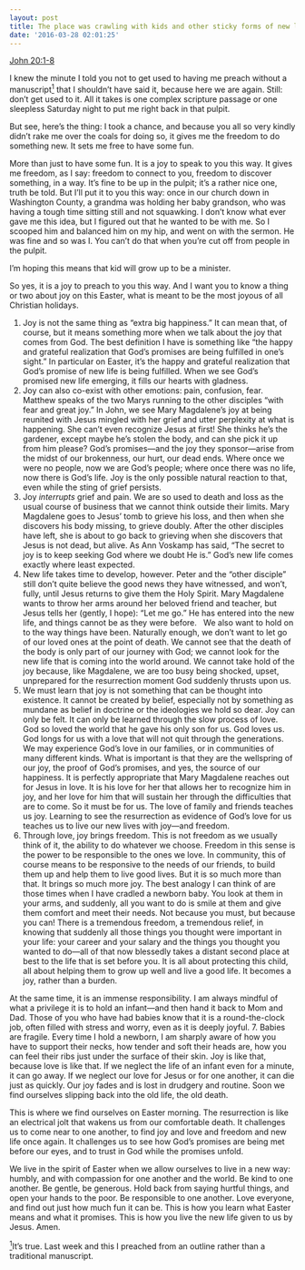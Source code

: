 ```yaml
---
layout: post
title: The place was crawling with kids and other sticky forms of new life this morning
date: '2016-03-28 02:01:25'
---
```



[John 20:1-8](http://bible.oremus.org/?ql=326129446)

I knew the minute I told you not to get used to having me preach without a manuscript[<sup>1</sup>](#1) that I shouldn’t have said it, because here we are again. Still: don’t get used to it. All it takes is one complex scripture passage or one sleepless Saturday night to put me right back in that pulpit.

But see, here’s the thing: I took a chance, and because you all so very kindly didn’t rake me over the coals for doing so, it gives me the freedom to do something new. It sets me free to have some fun.

More than just to have some fun. It is a joy to speak to you this way. It gives me freedom, as I say: freedom to connect to you, freedom to discover something, in a way. It’s fine to be up in the pulpit; it’s a rather nice one, truth be told. But I’ll put it to you this way: once in our church down in Washington County, a grandma was holding her baby grandson, who was having a tough time sitting still and not squawking. I don’t know what ever gave me this idea, but I figured out that he wanted to be with me. So I scooped him and balanced him on my hip, and went on with the sermon. He was fine and so was I. You can’t do that when you’re cut off from people in the pulpit.

I’m hoping this means that kid will grow up to be a minister.

So yes, it is a joy to preach to you this way. And I want you to know a thing or two about joy on this Easter, what is meant to be the most joyous of all Christian holidays.

1. Joy is not the same thing as “extra big happiness.” It can mean that, of course, but it means something more when we talk about the joy that comes from God. The best definition I have is something like “the happy and grateful realization that God’s promises are being fulfilled in one’s sight.” In particular on Easter, it’s the happy and grateful realization that God’s promise of new life is being fulfilled. When we see God’s promised new life emerging, it fills our hearts with gladness.
2. Joy can also co-exist with other emotions: pain, confusion, fear. Matthew speaks of the two Marys running to the other disciples “with fear and great joy.” In John, we see Mary Magdalene’s joy at being reunited with Jesus mingled with her grief and utter perplexity at what is happening. She can’t even recognize Jesus at first! She thinks he’s the gardener, except maybe he’s stolen the body, and can she pick it up from him please? God’s promises—and the joy they sponsor—arise from the midst of our brokenness, our hurt, our dead ends. Where once we were no people, now we are God’s people; where once there was no life, now there is God’s life. Joy is the only possible natural reaction to that, even while the sting of grief persists.
3. Joy *interrupts* grief and pain. We are so used to death and loss as the usual course of business that we cannot think outside their limits. Mary Magdalene goes to Jesus’ tomb to grieve his loss, and then when she discovers his body missing, to grieve doubly. After the other disciples have left, she is about to go back to grieving when she discovers that Jesus is not dead, but alive. As Ann Voskamp has said, “The secret to joy is to keep seeking God where we doubt He is.” God’s new life comes exactly where least expected.
4. New life takes time to develop, however. Peter and the “other disciple” still don’t quite believe the good news they have witnessed, and won’t, fully, until Jesus returns to give them the Holy Spirit. Mary Magdalene wants to throw her arms around her beloved friend and teacher, but Jesus tells her (gently, I hope): “Let me go.” He has entered into the new life, and things cannot be as they were before.   We also want to hold on to the way things have been. Naturally enough, we don’t want to let go of our loved ones at the point of death. We cannot see that the death of the body is only part of our journey with God; we cannot look for the new life that is coming into the world around. We cannot take hold of the joy because, like Magdalene, we are too busy being shocked, upset, unprepared for the resurrection moment God suddenly thrusts upon us.
5. We must learn that joy is not something that can be thought into existence. It cannot be created by belief, especially not by something as mundane as belief in doctrine or the ideologies we hold so dear. Joy can only be felt. It can only be learned through the slow process of love. God so loved the world that he gave his only son for us. God loves us. God longs for us with a love that will not quit through the generations.   We may experience God’s love in our families, or in communities of many different kinds. What is important is that they are the wellspring of our joy, the proof of God’s promises, and yes, the source of our happiness. It is perfectly appropriate that Mary Magdalene reaches out for Jesus in love. It is his love for her that allows her to recognize him in joy, and her love for him that will sustain her through the difficulties that are to come. So it must be for us. The love of family and friends teaches us joy. Learning to see the resurrection as evidence of God’s love for us teaches us to live our new lives with joy—and freedom.
6. Through love, joy brings freedom. This is not freedom as we usually think of it, the ability to do whatever we choose. Freedom in this sense is the power to be responsible to the ones we love. In community, this of course means to be responsive to the needs of our friends, to build them up and help them to live good lives. But it is so much more than that. It brings so much more joy. The best analogy I can think of are those times when I have cradled a newborn baby. You look at them in your arms, and suddenly, all you want to do is smile at them and give them comfort and meet their needs. Not because you must, but because you can! There is a tremendous freedom, a tremendous relief, in knowing that suddenly all those things you thought were important in your life: your career and your salary and the things you thought you wanted to do—all of that now blessedly takes a distant second place at best to the life that is set before you. It is all about protecting this child, all about helping them to grow up well and live a good life. It becomes a joy, rather than a burden.

At the same time, it is an immense responsibility. I am always mindful of what a privilege it is to hold an infant—and then hand it back to Mom and Dad. Those of you who have had babies know that it is a round-the-clock job, often filled with stress and worry, even as it is deeply joyful.
7. Babies are fragile. Every time I hold a newborn, I am sharply aware of how you have to support their necks, how tender and soft their heads are, how you can feel their ribs just under the surface of their skin. Joy is like that, because love is like that. If we neglect the life of an infant even for a minute, it can go away. If we neglect our love for Jesus or for one another, it can die just as quickly. Our joy fades and is lost in drudgery and routine. Soon we find ourselves slipping back into the old life, the old death.

This is where we find ourselves on Easter morning. The resurrection is like an electrical jolt that wakens us from our comfortable death. It challenges us to come near to one another, to find joy and love and freedom and new life once again. It challenges us to see how God’s promises are being met before our eyes, and to trust in God while the promises unfold.

We live in the spirit of Easter when we allow ourselves to live in a new way: humbly, and with compassion for one another and the world. Be kind to one another. Be gentle, be generous. Hold back from saying hurtful things, and open your hands to the poor. Be responsible to one another. Love everyone, and find out just how much fun it can be. This is how you learn what Easter means and what it promises. This is how you live the new life given to us by Jesus. Amen.

[<sup>1</sup>]()It’s true. Last week and this I preached from an outline rather than a traditional manuscript.


